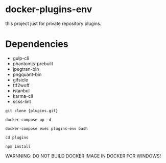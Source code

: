# docker-plugins-env
this project just for private repository plugins.

# Dependencies
- gulp-cli
- phantomjs-prebuilt
- jpegtran-bin
- pngquant-bin
- gifsicle
- ttf2woff
- istanbul
- karma-cli
- scss-lint

```
git clone {plugins.git}

docker-compose up -d

docker-compose exec plugins-env bash

cd plugins

npm install
```

WARNNING: DO NOT BUILD DOCKER IMAGE IN DOCKER FOR WINDOWS!
